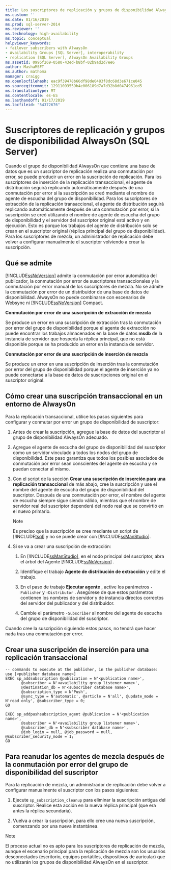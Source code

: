```yaml
---
title: Los suscriptores de replicación y grupos de disponibilidad AlwaysOn (SQL Server) | Microsoft Docs
ms.custom: ''
ms.date: 01/16/2019
ms.prod: sql-server-2014
ms.reviewer: ''
ms.technology: high-availability
ms.topic: conceptual
helpviewer_keywords:
- failover subscribers with AlwaysOn
- Availability Groups [SQL Server], interoperability
- replication [SQL Server], AlwaysOn Availability Groups
ms.assetid: 0995f269-0580-43ed-b8bf-02b9ad2d7ee6
author: MashaMSFT
ms.author: mathoma
manager: craigg
ms.openlocfilehash: eac9f39478b66df98de0483f8dc68d3e671ce045
ms.sourcegitcommit: 12911093559b4e006189d7a7d32b8d0474961cd5
ms.translationtype: MT
ms.contentlocale: es-ES
ms.lasthandoff: 01/17/2019
ms.locfileid: "54372676"
---
```

# <a name="replication-subscribers-and-alwayson-availability-groups-sql-server"></a>Suscriptores de replicación y grupos de disponibilidad AlwaysOn (SQL Server)
  Cuando el grupo de disponibilidad AlwaysOn que contiene una base de datos que es un suscriptor de replicación realiza una conmutación por error, se puede producir un error en la suscripción de replicación. Para los suscriptores de inserción de la replicación transaccional, el agente de distribución seguirá replicando automáticamente después de una conmutación por error si la suscripción se creó mediante el nombre de agente de escucha del grupo de disponibilidad. Para los suscriptores de extracción de la replicación transaccional, el agente de distribución seguirá replicando automáticamente después de una conmutación por error, si la suscripción se creó utilizando el nombre de agente de escucha del grupo de disponibilidad y el servidor del suscriptor original está activo y en ejecución. Esto es porque los trabajos del agente de distribución solo se crean en el suscriptor original (réplica principal del grupo de disponibilidad). Para los suscriptores de mezcla, un administrador de replicación debe volver a configurar manualmente el suscriptor volviendo a crear la suscripción.  
  
## <a name="what-is-supported"></a>Qué se admite  
 [!INCLUDE[ssNoVersion](../../../includes/ssnoversion-md.md)] admite la conmutación por error automática del publicador, la conmutación por error de suscriptores transaccionales y la conmutación por error manual de los suscriptores de mezcla. No se admite la conmutación por error de un distribuidor de una base de datos de disponibilidad. AlwaysOn no puede combinarse con escenarios de Websync ni [!INCLUDE[ssNoVersion](../../../includes/ssnoversion-md.md)] Compact.  
  
 **Conmutación por error de una suscripción de extracción de mezcla**  
  
 Se produce un error en una suscripción de extracción tras la conmutación por error del grupo de disponibilidad porque el agente de extracción no puede encontrar los trabajos almacenados en la base de datos **msdb** de la instancia de servidor que hospeda la réplica principal, que no está disponible porque se ha producido un error en la instancia de servidor.  
  
 **Conmutación por error de una suscripción de inserción de mezcla**  
  
 Se produce un error en una suscripción de inserción tras la conmutación por error del grupo de disponibilidad porque el agente de inserción ya no puede conectarse a la base de datos de suscripciones original en el suscriptor original.  
  
## <a name="how-to-create-transactional-subscription-in-an-alwayson-environment"></a>Cómo crear una suscripción transaccional en un entorno de AlwaysOn  
 Para la replicación transaccional, utilice los pasos siguientes para configurar y conmutar por error un grupo de disponibilidad de suscriptor:  
  
1.  Antes de crear la suscripción, agregue la base de datos del suscriptor al grupo de disponibilidad AlwaysOn adecuado.  
  
2.  Agregue el agente de escucha del grupo de disponibilidad del suscriptor como un servidor vinculado a todos los nodos del grupo de disponibilidad. Este paso garantiza que todos los posibles asociados de conmutación por error sean conscientes del agente de escucha y se puedan conectar al mismo.  
  
3.  Con el script de la sección **Crear una suscripción de inserción para una replicación transaccional** de más abajo, cree la suscripción y use el nombre del agente de escucha del grupo de disponibilidad del suscriptor. Después de una conmutación por error, el nombre del agente de escucha siempre sigue siendo válido, mientras que el nombre de servidor real del suscriptor dependerá del nodo real que se convirtió en el nuevo primario.  
  
    > [!NOTE]  
    >  Es preciso que la suscripción se cree mediante un script de [!INCLUDE[tsql](../../../includes/tsql-md.md)] y no se puede crear con [!INCLUDE[ssManStudio](../../../includes/ssmanstudio-md.md)].  
  
4.  Si se va a crear una suscripción de extracción:  
  
    1.  En [!INCLUDE[ssManStudio](../../../includes/ssmanstudio-md.md)], en el nodo principal del suscriptor, abra el árbol del Agente [!INCLUDE[ssNoVersion](../../../includes/ssnoversion-md.md)] .  
  
    2.  Identifique el trabajo **Agente de distribución de extracción** y edite el trabajo.  
  
    3.  En el paso de trabajo **Ejecutar agente** , active los parámetros `-Publisher` y `-Distributor` . Asegúrese de que estos parámetros contienen los nombres de servidor y de instancia directos correctos del servidor del publicador y del distribuidor.  
  
    4.  Cambie el parámetro `-Subscriber` al nombre del agente de escucha del grupo de disponibilidad del suscriptor.  
  
 Cuando cree la suscripción siguiendo estos pasos, no tendrá que hacer nada tras una conmutación por error.  
  
## <a name="creating-a-transactional-replication-push-subscription"></a>Crear una suscripción de inserción para una replicación transaccional  
  
```  
-- commands to execute at the publisher, in the publisher database:  
use [<publisher database name>]  
EXEC sp_addsubscription @publication = N'<publication name>',   
       @subscriber = N'<availability group listener name>',   
       @destination_db = N'<subscriber database name>',   
       @subscription_type = N'Push',   
       @sync_type = N'automatic', @article = N'all', @update_mode = N'read only', @subscriber_type = 0;  
GO  
  
EXEC sp_addpushsubscription_agent @publication = N'<publication name>',   
       @subscriber = N'<availability group listener name>',   
       @subscriber_db = N'<subscriber database name>',   
       @job_login = null, @job_password = null, @subscriber_security_mode = 1;  
GO  
```  
  
## <a name="to-resume-the-merge-agents-after-the-availability-group-of-the-subscriber-fails-over"></a>Para reanudar los agentes de mezcla después de la conmutación por error del grupo de disponibilidad del suscriptor  
 Para la replicación de mezcla, un administrador de replicación debe volver a configurar manualmente el suscriptor con los pasos siguientes:  
  
1.  Ejecute `sp_subscription_cleanup` para eliminar la suscripción antigua del suscriptor. Realice esta acción en la nueva réplica principal (que era antes la réplica secundaria).  
  
2.  Vuelva a crear la suscripción, para ello cree una nueva suscripción, comenzando por una nueva instantánea.  
  
> [!NOTE]  
>  El proceso actual no es apto para los suscriptores de replicación de mezcla, aunque el escenario principal para la replicación de mezcla son los usuarios desconectados (escritorio, equipos portátiles, dispositivos de auricular) que no utilizarán los grupos de disponibilidad AlwaysOn en el suscriptor.  
  
  
